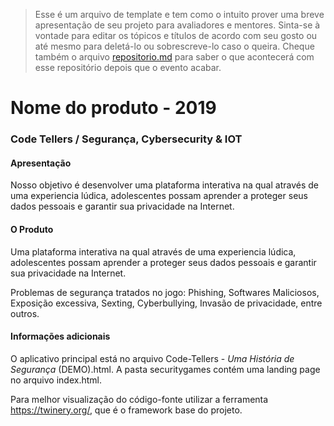 >Esse é um arquivo de template e tem como o intuito prover uma breve apresentação de seu projeto para avaliadores e mentores. Sinta-se à vontade para editar os tópicos e títulos de acordo com seu gosto ou até mesmo para deletá-lo ou sobrescreve-lo caso o queira. Cheque também o arquivo [repositorio.md](https://github.com/hackingrio/template/blob/master/repositorio.md) para saber o que acontecerá com esse repositório depois que o evento acabar.

# Nome do produto - 2019
### Code Tellers / Segurança, Cybersecurity & IOT

#### Apresentação 

Nosso objetivo é desenvolver uma plataforma interativa na qual através de uma experiencia lúdica, adolescentes possam aprender a proteger seus dados pessoais e garantir sua privacidade na Internet. 

#### O Produto

Uma plataforma interativa na qual através de uma experiencia lúdica, adolescentes possam aprender a proteger seus dados pessoais e garantir sua privacidade na Internet.


Problemas de segurança tratados no jogo: Phishing, Softwares Maliciosos, Exposição excessiva, Sexting, Cyberbullying, Invasão de privacidade, entre outros.

#### Informações adicionais 

O aplicativo principal está no arquivo Code-Tellers - _Uma História de Segurança_ (DEMO).html. A pasta securitygames contém uma landing page no arquivo index.html.

Para melhor visualização do código-fonte utilizar a ferramenta https://twinery.org/, que é o framework base do projeto.
